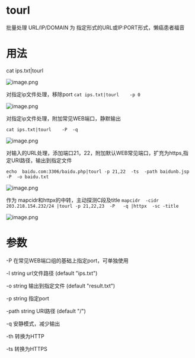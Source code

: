 # tourl
批量处理 URL/IP/DOMAIN 为 指定形式的URL或IP:PORT形式，懒癌患者福音

# 用法
cat ips.txt|tourl

![image.png](https://note.youdao.com/yws/res/5/WEBRESOURCE873369acad1e004fdec2b4b8b63658b5)


对指定ip文件处理，移除port
`cat ips.txt|tourl    -p 0`

![image.png](https://note.youdao.com/yws/res/b/WEBRESOURCE6a9dcfab25de4fdc3ec45ada2483a79b)


对指定ip文件处理，附加常见WEB端口，静默输出

`cat ips.txt|tourl    -P  -q`

![image.png](https://note.youdao.com/yws/res/4/WEBRESOURCE1df568e811aed80186574ebb360db964)


对输入的URL处理，添加端口21，22，附加默认WEB常见端口，扩充为https,指定URI路径，输出到指定文件

`echo  baidu.com:3306/baidu.php|tourl -p 21,22  -ts  -path baidunb.jsp  -P  -o baidu.txt`

![image.png](https://note.youdao.com/yws/res/c/WEBRESOURCEd94ac692497b4c0c3503cd6511b4dc6c)


作为 mapcidr和httpx的中转，主动探测C段及title
`mapcidr  -cidr 203.218.154.232/24 |tourl -p 21,22,23  -P   -q |httpx  -sc -title`

![image.png](https://note.youdao.com/yws/res/a/WEBRESOURCE0840a39c3520eace3347c3640d1081ba)

# 参数
  -P    在常见WEB端口组的基础上指定port，可单独使用
  
  -l string        url文件路径 (default "ips.txt")
        
  -o string        输出到指定文件 (default "result.txt")
        
  -p string        指定port
        
  -path string        URI路径 (default "/")
        
  -q    安静模式，减少输出
  
  -th        转换为HTTP
        
  -ts        转换为HTTPS



